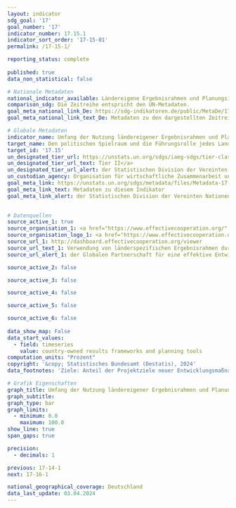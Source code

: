 ```yaml
---
layout: indicator    
sdg_goal: '17'    
goal_number: '17'    
indicator_number: 17.15.1    
indicator_sort_order: '17-15-01'    
permalink: /17-15-1/    

reporting_status: complete
    
published: true    
data_non_statistical: false    

# Nationale Metadaten    
national_indicator_available: Ländereigene Ergebnisrahmen und Planungsinstrumente    
comparison_sdg: Die Zeitreihe entspricht den UN-Metadaten.    
goal_meta_national_link_De: https://sdg-indikatoren.de/public/MetaDe/17.15.1.pdf
goal_meta_national_link_text_De: Metadaten zu den dargestellten Zeitreihen    

# Globale Metadaten    
indicator_name: Umfang der Nutzung ländereigener Ergebnisrahmen und Planungsinstrumente durch Geber von Entwicklungszusammenarbeit    
target_name: Den politischen Spielraum und die Führungsrolle jedes Landes bei der Festlegung und Umsetzung von Politiken zur Armutsbeseitigung und für nachhaltige Entwicklung respektieren    
target_id: '17.15'    
un_designated_tier_url: https://unstats.un.org/sdgs/iaeg-sdgs/tier-classification/'    
un_designated_tier_url_text: Tier II</a>    
un_designated_tier_url_alert: der Statistischen Division der Vereinten Nationen    
un_custodian_agency: Organisation für wirtschaftliche Zusammenarbeit und Entwicklung (OECD)<br>Entwicklungsprogramm der Vereinten Nationen (UNDP)    
goal_meta_link: https://unstats.un.org/sdgs/metadata/files/Metadata-17-15-01.pdf    
goal_meta_link_text: Metadaten zu diesem Indikator    
goal_meta_link_alert: der Statistischen Division der Vereinten Nationen    
    

# Datenquellen
source_active_1: true
source_organisation_1: <a href="https://www.effectivecooperation.org/" target="_blank" onclick="return confirm_alert('der Globalen Partnerschaft für eine effektive Entwicklungszusammenarbeit','De');" title="Klicken Sie hier um zur Website der Organisation Globale Partnerschaft für eine effektive Entwicklungszusammenarbeit zu gelangen."> Globale Partnerschaft für eine effektive Entwicklungszusammenarbeit </a>
source_organisation_logo_1: <a href="https://www.effectivecooperation.org/" target="_blank" onclick="return confirm_alert('der Globalen Partnerschaft für eine effektive Entwicklungszusammenarbeit','De');"><img src="https://sdg-indikatoren.de/public/OrgImgDe/global.png" alt="Logo global" style="height:60px; width:148px"/></a>
source_url_1: http://dashboard.effectivecooperation.org/viewer
source_url_text_1: Verwendung von länderspezifischen Ergebnisrahmen durch die Entwicklungspartner - Überwachung der Indikatorergebnisse anhand der eigenen Quellen und Überwachungssysteme des Partnerlandes (nicht auf Deutsch verfügbar)
source_url_alert_1: der Globalen Partnerschaft für eine effektive Entwicklungszusammenarbeit

source_active_2: false

source_active_3: false

source_active_4: false

source_active_5: false

source_active_6: false
    
data_show_map: False    
data_start_values: 
  - field: timeseries
    value: country-owned results frameworks and planning tools    
computation_units: "Prozent"    
copyright: '&copy; Statistisches Bundesamt (Destatis), 2024'    
data_footnotes: 'Ziele: Anteil der Projektziele neuer Entwicklungsmaßnahmen, die sich an den ländereigenen Ergebnisrahmen orientieren.<br>• Indikatoren: Anteil der Ergebnisindikatoren, die aus ländereigenen Ergebnisrahmen stammen.<br>• Daten: Anteil der Ergebnisindikatoren, die anhand staatlicher Quellen und Überwachungssysteme überwacht werden.<br>• Daten sind erst ab 2016 verfügbar.'    

# Grafik Eigenschaften    
graph_title: Umfang der Nutzung ländereigener Ergebnisrahmen und Planungsinstrumente durch Geber von Entwicklungszusammenarbeit
graph_subtitle:     
graph_type: bar    
graph_limits:
  - minimum: 0.0
    maximum: 100.0
show_line: true
span_gaps: true

precision:
  - decimals: 1    

previous: 17-14-1    
next: 17-16-1    

national_geographical_coverage: Deutschland    
data_last_update: 03.04.2024    
---
```


<span></span>